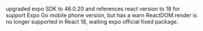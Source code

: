 upgraded expo SDK to 46.0.20 and references react version to 18 for support Expo Go  mobile phone version, but has a warn ReactDOM.render is no longer supported in React 18, waiting expo official fixed package.